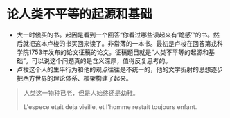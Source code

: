 # 论人类不平等的起源和基础

- 大一时候买的书。起因是看到一个回答“你看过哪些读起来有‘跪感’”的书。然后就把这本卢梭的书买回来读了。非常薄的一本书。最初是卢梭在回答第戎科学院1753年发布的论文征稿的论文。征稿题目就是“人类不平等的起源和基础”。可以说这个问题真的是含义深厚，值得反复思考的。
- 卢梭这个人的生平行为和他的观点往往是不统一的，他的文字折射的思想逐步把西方世界的理论体系、框架构建了起来。

> 人类这一物种已老，但是人始终还是幼稚。
>
> L'espece etait deja vieille, et l'homme restait toujours enfant.

